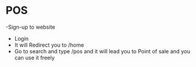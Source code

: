 # POS

-Sign-up to website 
- Login 
- It will Redirect you to /home
- Go to search and type /pos and it will lead you to Point of sale and you can use it freely

